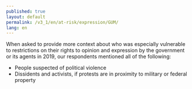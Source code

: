 ```yaml
---
published: true
layout: default
permalink: /v3_1/en/at-risk/expression/GUM/
lang: en
---
```

When asked to provide more context about who was especially vulnerable to restrictions on their rights to opinion and expression by the government or its agents in 2019, our respondents mentioned all of the following:  

- People suspected of political violence 
- Dissidents and activists, if protests are in proximity to military or federal property
